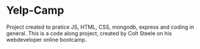 # Yelp-Camp
Project created to pratice JS, HTML, CSS, mongodb, express and coding in general.
This is a code along project, created by Colt Steele on his webdeveloper online bootcamp.
